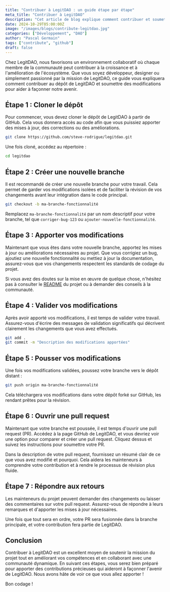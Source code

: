 ```yaml
---
title: "Contribuer à LegitDAO : un guide étape par étape"
meta_title: "Contribuer à LegitDAO"
description: "Cet article de blog explique comment contribuer et soumettre des modifications à LegitDAO."
date: 2024-10-29T05:00:00Z
image: "/images/blogs/contribute-legitdao.jpg"
categories: ["Développement", "DAO"]
author: "Pascal Germain"
tags: ["contribute", "github"]
draft: false
---
```


Chez LegitDAO, nous favorisons un environnement collaboratif où chaque membre de la communauté peut contribuer à la croissance et à l'amélioration de l'écosystème. Que vous soyez développeur, designer ou simplement passionné par la mission de LegitDAO, ce guide vous expliquera comment contribuer au dépôt de LegitDAO et soumettre des modifications pour aider à façonner notre avenir.

## Étape 1 : Cloner le dépôt
Pour commencer, vous devez cloner le dépôt de LegitDAO à partir de GitHub. Cela vous donnera accès au code afin que vous puissiez apporter des mises à jour, des corrections ou des améliorations.

```bash
git clone https://github.com/steve-rodrigue/legitdao.git
```

Une fois cloné, accédez au répertoire :

```bash
cd legitdao
```

## Étape 2 : Créer une nouvelle branche
Il est recommandé de créer une nouvelle branche pour votre travail. Cela permet de garder vos modifications isolées et de faciliter la révision de vos changements avant leur intégration dans le code principal.

```bash
git checkout -b ma-branche-fonctionnalité
```

Remplacez `ma-branche-fonctionnalité` par un nom descriptif pour votre branche, tel que `corriger-bug-123` ou `ajouter-nouvelle-fonctionnalité`.

## Étape 3 : Apporter vos modifications
Maintenant que vous êtes dans votre nouvelle branche, apportez les mises à jour ou améliorations nécessaires au projet. Que vous corrigiez un bug, ajoutiez une nouvelle fonctionnalité ou mettiez à jour la documentation, assurez-vous que vos changements respectent les standards de codage du projet.

Si vous avez des doutes sur la mise en œuvre de quelque chose, n'hésitez pas à consulter le [README](https://github.com/steve-rodrigue/legitdao) du projet ou à demander des conseils à la communauté.

## Étape 4 : Valider vos modifications
Après avoir apporté vos modifications, il est temps de valider votre travail. Assurez-vous d'écrire des messages de validation significatifs qui décrivent clairement les changements que vous avez effectués.

```bash
git add .
git commit -m "Description des modifications apportées"
```

## Étape 5 : Pousser vos modifications
Une fois vos modifications validées, poussez votre branche vers le dépôt distant :

```bash
git push origin ma-branche-fonctionnalité
```

Cela téléchargera vos modifications dans votre dépôt forké sur GitHub, les rendant prêtes pour la révision.

## Étape 6 : Ouvrir une pull request
Maintenant que votre branche est poussée, il est temps d'ouvrir une pull request (PR). Accédez à la page GitHub de LegitDAO, et vous devriez voir une option pour comparer et créer une pull request. Cliquez dessus et suivez les instructions pour soumettre votre PR.

Dans la description de votre pull request, fournissez un résumé clair de ce que vous avez modifié et pourquoi. Cela aidera les mainteneurs à comprendre votre contribution et à rendre le processus de révision plus fluide.

## Étape 7 : Répondre aux retours
Les mainteneurs du projet peuvent demander des changements ou laisser des commentaires sur votre pull request. Assurez-vous de répondre à leurs remarques et d'apporter les mises à jour nécessaires.

Une fois que tout sera en ordre, votre PR sera fusionnée dans la branche principale, et votre contribution fera partie de LegitDAO.

## Conclusion
Contribuer à LegitDAO est un excellent moyen de soutenir la mission du projet tout en améliorant vos compétences et en collaborant avec une communauté dynamique. En suivant ces étapes, vous serez bien préparé pour apporter des contributions précieuses qui aideront à façonner l'avenir de LegitDAO. Nous avons hâte de voir ce que vous allez apporter !

Bon codage !
